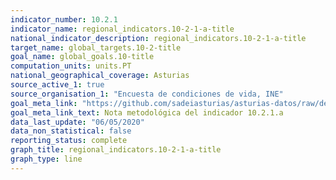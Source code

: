 ```yaml
---
indicator_number: 10.2.1
indicator_name: regional_indicators.10-2-1-a-title
national_indicator_description: regional_indicators.10-2-1-a-title
target_name: global_targets.10-2-title
goal_name: global_goals.10-title
computation_units: units.PT
national_geographical_coverage: Asturias
source_active_1: true
source_organisation_1: "Encuesta de condiciones de vida, INE"
goal_meta_link: "https://github.com/sadeiasturias/asturias-datos/raw/develop/descargas/methodology/10.2.1.a.pdf"
goal_meta_link_text: Nota metodológica del indicador 10.2.1.a
data_last_update: "06/05/2020"
data_non_statistical: false
reporting_status: complete
graph_title: regional_indicators.10-2-1-a-title
graph_type: line
---
```

